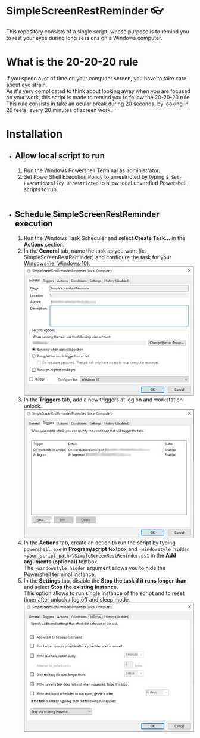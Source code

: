 # SimpleScreenRestReminder :eyeglasses:
This repository consists of a single script, whose purpose is to remind you to rest your eyes during long sessions on a Windows computer.

# What is the 20-20-20 rule
If you spend a lot of time on your computer screen, you have to take care about eye strain.<br>
As it's very complicated to think about looking away when you are focused on your work, this script is made to remind you to follow the 20-20-20 rule.<br>
This rule consists in take an ocular break during 20 seconds, by looking in 20 feets, every 20 minutes of screen work.

# Installation
* ## Allow local script to run
    1. Run the Windows Powershell Terminal as administrator.
    2. Set PowerShell Execution Policy to unrestricted by typing `$ Set-ExecutionPolicy Unrestricted` to allow local unverified Powershell scripts to run.
<br><br>

* ## Schedule SimpleScreenRestReminder execution
    1. Run the Windows Task Scheduler and select **Create Task...** in the **Actions** section.
    2. In the **General** tab, name the task as you want (ie. SimpleScreenRestReminder) and configure the task for your Windows (ie. Windows 10).<br>
    ![taskScheduler_generalTab](./readme_images/taskScheduler_generalTab.jpg)
    3. In the **Triggers** tab, add a new triggers at log on and workstation unlock.<br>
    ![taskScheduler_generalTab](./readme_images/taskScheduler_triggersTab.jpg)
    4. In the **Actions** tab, create an action to run the script by typing `powershell.exe` in **Program/script** textbox and `-windowstyle hidden <your_script_path>\SimpleScreenRestReminder.ps1` in the **Add arguments (optional)** textbox.<br>
    The `-windowstyle hidden` argument allows you to hide the Powershell terminal instance.
    5. In the **Settings** tab, disable the **Stop the task if it runs longer than** and select **Stop the existing instance**.<br>
    This option allows to run single instance of the script and to reset timer after unlock / log off and sleep mode.<br>
    ![taskScheduler_settingsTab](./readme_images/taskScheduler_settingsTab.jpg)